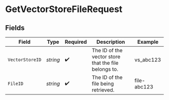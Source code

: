 # GetVectorStoreFileRequest


## Fields

| Field                                                | Type                                                 | Required                                             | Description                                          | Example                                              |
| ---------------------------------------------------- | ---------------------------------------------------- | ---------------------------------------------------- | ---------------------------------------------------- | ---------------------------------------------------- |
| `VectorStoreID`                                      | *string*                                             | :heavy_check_mark:                                   | The ID of the vector store that the file belongs to. | vs_abc123                                            |
| `FileID`                                             | *string*                                             | :heavy_check_mark:                                   | The ID of the file being retrieved.                  | file-abc123                                          |